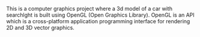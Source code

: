 This is a computer graphics project where a 3d model of a car with searchlght is built using OpenGL (Open Graphics Library). OpenGL is an API which is a cross-platform application programming interface for rendering 2D and 3D vector graphics. 
